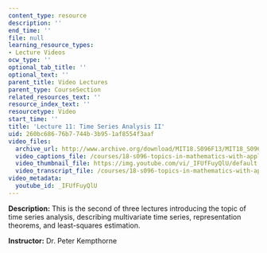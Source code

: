 ```yaml
---
content_type: resource
description: ''
end_time: ''
file: null
learning_resource_types:
- Lecture Videos
ocw_type: ''
optional_tab_title: ''
optional_text: ''
parent_title: Video Lectures
parent_type: CourseSection
related_resources_text: ''
resource_index_text: ''
resourcetype: Video
start_time: ''
title: 'Lecture 11: Time Series Analysis II'
uid: 260bc686-76b7-744b-3b95-1af8554f3aaf
video_files:
  archive_url: http://www.archive.org/download/MIT18.S096F13/MIT18_S096F13_lec11_300k.mp4
  video_captions_file: /courses/18-s096-topics-in-mathematics-with-applications-in-finance-fall-2013/38ae9f2c3e1058d28df09856f7951b8a_IFUfFuyQlU.vtt
  video_thumbnail_file: https://img.youtube.com/vi/_IFUfFuyQlU/default.jpg
  video_transcript_file: /courses/18-s096-topics-in-mathematics-with-applications-in-finance-fall-2013/91f1077ecf9739e2e4f2af82b9c06d5e_IFUfFuyQlU.pdf
video_metadata:
  youtube_id: _IFUfFuyQlU
---
```


**Description:** This is the second of three lectures introducing the topic of time series analysis, describing multivariate time series, representation theorems, and least-squares estimation.

**Instructor:** Dr. Peter Kempthorne



